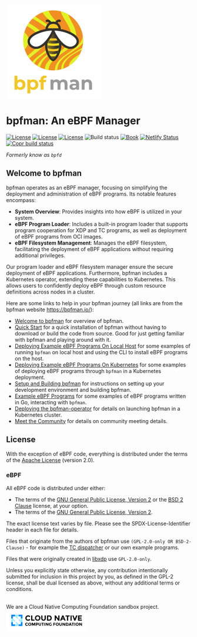 ![bpfman logo](./docs/img/bpfman_logo_256.png) <!-- markdownlint-disable-line first-line-heading -->

# bpfman: An eBPF Manager

[![License][apache2-badge]][apache2-url]
[![License][bsd2-badge]][bsd2-url]
[![License][gpl-badge]][gpl-url]
![Build status][build-badge]
[![Book][book-badge]][book-url]
[![Netlify Status][netlify-badge]][netlify-url]
[![Copr build status][copr-badge]][copr-url]

[apache2-badge]: https://img.shields.io/badge/License-Apache%202.0-blue.svg
[apache2-url]: https://opensource.org/licenses/Apache-2.0
[bsd2-badge]: https://img.shields.io/badge/License-BSD%202--Clause-orange.svg
[bsd2-url]: https://opensource.org/licenses/BSD-2-Clause
[gpl-badge]: https://img.shields.io/badge/License-GPL%20v2-blue.svg
[gpl-url]: https://opensource.org/licenses/GPL-2.0
[build-badge]: https://img.shields.io/github/actions/workflow/status/bpfman/bpfman/build.yml?branch=main
[book-badge]: https://img.shields.io/badge/read%20the-book-9cf.svg
[book-url]: https://bpfman.io/
[copr-badge]: https://copr.fedorainfracloud.org/coprs/g/ebpf-sig/bpfman-next/package/bpfman/status_image/last_build.png
[copr-url]: https://copr.fedorainfracloud.org/coprs/g/ebpf-sig/bpfman-next/package/bpfman/
[netlify-badge]: https://api.netlify.com/api/v1/badges/557ca612-4b7f-480d-a1cc-43b453502992/deploy-status
[netlify-url]: https://app.netlify.com/sites/bpfman/deploys

_Formerly know as `bpfd`_

## Welcome to bpfman

bpfman operates as an eBPF manager, focusing on simplifying the deployment and administration of eBPF programs. Its notable features encompass:

- **System Overview**: Provides insights into how eBPF is utilized in your system.
- **eBPF Program Loader**: Includes a built-in program loader that supports program cooperation for XDP and TC programs, as well as deployment of eBPF programs from OCI images.
- **eBPF Filesystem Management**: Manages the eBPF filesystem, facilitating the deployment of eBPF applications without requiring additional privileges.

Our program loader and eBPF filesystem manager ensure the secure deployment of eBPF applications.
Furthermore, bpfman includes a Kubernetes operator, extending these capabilities to Kubernetes.
This allows users to confidently deploy eBPF through custom resource definitions across nodes in a cluster.

Here are some links to help in your bpfman journey (all links are from the bpfman website <https://bpfman.io/>):

- [Welcome to bpfman](https://bpfman.io/) for overview of bpfman.
- [Quick Start](https://bpfman.io/main/quick-start) for a quick installation of bpfman without having to download or
  build the code from source.
  Good for just getting familiar with bpfman and playing around with it.
- [Deploying Example eBPF Programs On Local Host](https://bpfman.io/main/getting-started/example-bpf-local/)
  for some examples of running `bpfman` on local host and using the CLI to install
  eBPF programs on the host.
- [Deploying Example eBPF Programs On Kubernetes](https://bpfman.io/main/getting-started/example-bpf-k8s/)
  for some examples of deploying eBPF programs through `bpfman` in a Kubernetes deployment.
- [Setup and Building bpfman](https://bpfman.io/main/getting-started/building-bpfman/) for instructions
  on setting up your development environment and building bpfman.
- [Example eBPF Programs](https://bpfman.io/main/getting-started/example-bpf/) for some
  examples of eBPF programs written in Go, interacting with `bpfman`.
- [Deploying the bpfman-operator](https://bpfman.io/main/developer-guide/develop-operator/) for details on launching
  bpfman in a Kubernetes cluster.
- [Meet the Community](https://bpfman.io/main/governance/meetings/) for details on community meeting details.

## License

With the exception of eBPF code, everything is distributed under the terms of
the [Apache License] (version 2.0).

### eBPF

All eBPF code is distributed under either:

- The terms of the [GNU General Public License, Version 2] or the
  [BSD 2 Clause] license, at your option.
- The terms of the [GNU General Public License, Version 2].

The exact license text varies by file. Please see the SPDX-License-Identifier
header in each file for details.

Files that originate from the authors of bpfman use
`(GPL-2.0-only OR BSD-2-Clause)` - for example the [TC dispatcher] or our
own example programs.

Files that were originally created in [libxdp] use `GPL-2.0-only`.

Unless you explicitly state otherwise, any contribution intentionally submitted
for inclusion in this project by you, as defined in the GPL-2 license, shall be
dual licensed as above, without any additional terms or conditions.

[Apache license]: LICENSE-APACHE
[GNU General Public License, Version 2]: LICENSE-GPL2
[BSD 2 Clause]: LICENSE-BSD2
[libxdp]: https://github.com/xdp-project/xdp-tools
[TC dispatcher]:https://github.com/bpfman/bpfman/blob/main/bpf/tc_dispatcher.bpf.c

<br>
We are a Cloud Native Computing Foundation sandbox project.<br>
<div style="background-color: white; display: inline-block; padding: 10px;">
  <img src="docs/img/cncf-color.png" alt="CNCF Logo" width="200">
</div>